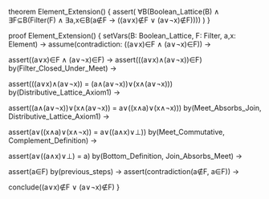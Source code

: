 theorem Element_Extension() {
  assert(
    ∀B(Boolean_Lattice(B) ∧ 
    ∃F⊆B(Filter(F) ∧
    ∃a,x∈B(a∉F → 
    ((a∨x)∉F ∨ (a∨¬x)∉F))))
  )
}

proof Element_Extension() {
  setVars(B: Boolean_Lattice, F: Filter, a,x: Element) →
  assume(contradiction: ((a∨x)∈F ∧ (a∨¬x)∈F)) →
  
  assert((a∨x)∈F ∧ (a∨¬x)∈F) →
  assert(((a∨x)∧(a∨¬x))∈F) by(Filter_Closed_Under_Meet) →
  
  assert(((a∨x)∧(a∨¬x)) = 
         (a∧(a∨¬x))∨(x∧(a∨¬x))) by(Distributive_Lattice_Axiom1) →
         
  assert((a∧(a∨¬x))∨(x∧(a∨¬x)) = 
         a∨((x∧a)∨(x∧¬x))) by(Meet_Absorbs_Join, Distributive_Lattice_Axiom1) →
         
  assert(a∨((x∧a)∨(x∧¬x)) = 
         a∨((a∧x)∨⊥)) by(Meet_Commutative, Complement_Definition) →
         
  assert(a∨((a∧x)∨⊥) = a) by(Bottom_Definition, Join_Absorbs_Meet) →
  
  assert(a∈F) by(previous_steps) →
  assert(contradiction(a∉F, a∈F)) →
  
  conclude((a∨x)∉F ∨ (a∨¬x)∉F)
}